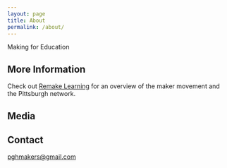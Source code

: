 ```yaml
---
layout: page
title: About
permalink: /about/
---
```

Making for Education

## More Information
Check out [Remake Learning](https://remakelearning.org/maker/) for an overview of the maker movement and the Pittsburgh network.  



## Media

## Contact
[pghmakers@gmail.com](mailto:pghmakers@gmail.com)
